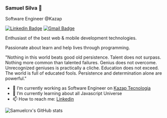 ### Samuel Silva 👋

Software Engineer @Kazap

[![Linkedin Badge](https://img.shields.io/badge/-Samuel%20Silva-6633cc?style=flat-square&logo=Linkedin&logoColor=white&link=https://www.linkedin.com/in/samuel-s-braga/)](https://www.linkedin.com/in/samuel-s-braga/) 
[![Gmail Badge](https://img.shields.io/badge/-samuel.devsilva@gmail.com-6633cc?style=flat-square&logo=Gmail&logoColor=white&link=mailto:samuel.devsilva@gmail.com)](mailto:samuel.devsilva@gmail.com)

Enthusiast of the best web & mobile development technologies.

Passionate about learn and help lives through programming.

"Nothing in this world beats good old persistence. Talent does not surpass. Nothing more common than talented failures. Genius does not overcome. Unrecognized geniuses is practically a cliche. Education does not exceed. The world is full of educated fools. Persistence and determination alone are powerful."


- 🔭 I’m currently working as Software Engineer on [Kazap Tecnologia](https://kazap.com.br)
- 🌱 I’m currently learning about all Javascript Universe
- 📫 How to reach me: [Linkedin](https://www.linkedin.com/in/samuel-s-braga/)

![Samuelcrx's GitHub stats](https://github-readme-stats.vercel.app/api?username=samuelcrx&show_icons=true&count_private=true&theme=dark)
